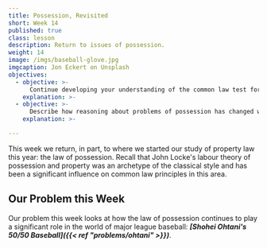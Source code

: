 ```yaml
---
title: Possession, Revisited
short: Week 14
published: true
class: lesson
description: Return to issues of possession.
weight: 14
image: /imgs/baseball-glove.jpg
imgcaption: Jon Eckert on Unsplash
objectives:
  - objective: >-
      Continue developing your understanding of the common law test for possession and the relative nature of common law possession and apply these to analyze problems. 
    explanation: >-
  - objective: >-
      Describe how reasoning about problems of possession has changed within the framework of the modern style. 
    explanation: >-

---
```


This week we return, in part, to where we started our study of property law this year: the law of possession. Recall that John Locke's labour theory of possession and property was an archetype of the classical style and has been a significant influence on common law principles in this area. 

## Our Problem this Week

Our problem this week looks at how the law of possession continues to play a significant role in the world of major league baseball: ***[Shohei Ohtani's 50/50 Baseball]({{< ref "problems/ohtani" >}})***.
